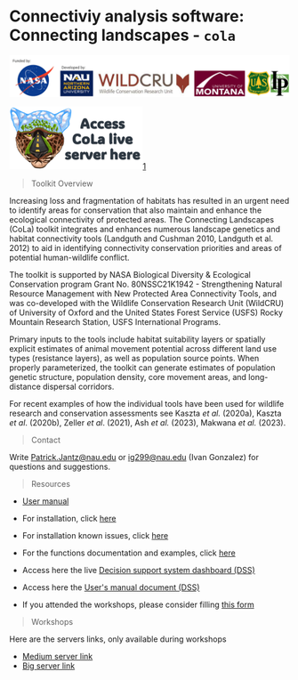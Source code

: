 # Connectiviy analysis software: Connecting landscapes - `cola` 


![.](https://github.com/connectingLandscapes/cola/blob/main/inst/docs/logo/banner.png?raw=true)

![CoLa server](https://github.com/connectingLandscapes/cola/blob/main/other/servericon_small.png?raw=true)[1]

> Toolkit Overview

Increasing loss and fragmentation of habitats has resulted in an urgent need to identify areas for conservation that also maintain and enhance the ecological connectivity of protected areas. The Connecting Landscapes (CoLa) toolkit integrates and enhances numerous landscape genetics and habitat connectivity tools (Landguth and Cushman 2010, Landguth et al. 2012) to aid in identifying connectivity conservation priorities and areas of potential human-wildlife conflict.

The toolkit is supported by NASA Biological Diversity & Ecological Conservation program Grant No. 80NSSC21K1942 - Strengthening Natural Resource Management with New Protected Area Connectivity Tools, and was co-developed with the Wildlife Conservation Research Unit (WildCRU) of University of Oxford and the United States Forest Service (USFS) Rocky Mountain Research Station, USFS International Programs.

Primary inputs to the tools include habitat suitability layers or spatially explicit estimates of animal movement potential across different land use types (resistance layers), as well as population source points. When properly parameterized, the toolkit can generate estimates of population genetic structure, population density, core movement areas, and long-distance dispersal corridors.

For recent examples of how the individual tools have been used for wildlife research and conservation assessments see Kaszta *et al.* (2020a), Kaszta *et al*. (2020b), Zeller *et al*. (2021), Ash *et al.* (2023), Makwana *et al.* (2023).

> Contact

Write Patrick.Jantz@nau.edu or ig299@nau.edu (Ivan Gonzalez) for questions and suggestions.



> Resources

 * [User manual](https://docs.google.com/document/d/1vcb1ZVdUdKpOTRWj9KQih4xpf5UzLJkQjYpY7Hglfyk/edit?tab=t.0)

 * For installation, click [here](https://github.com/connectingLandscapes/cola/blob/main/inst/docs/md_cola_install.md)

 * For installation known issues, click [here](https://github.com/connectingLandscapes/cola/blob/main/inst/docs/md_known_issues.md)

 * For the functions documentation and examples, click [here](https://github.com/connectingLandscapes/cola/blob/main/inst/docs/md_colafun.md)

 * Access here the live [Decision support system dashboard (DSS)](http://34.44.31.4:3838/connecting-landscapes)
 
 * Access here the [User's manual document (DSS) ](https://docs.google.com/document/d/1vcb1ZVdUdKpOTRWj9KQih4xpf5UzLJkQjYpY7Hglfyk/edit?usp=sharing)

 * If you attended the workshops, please consider filling [this form](https://docs.google.com/forms/d/e/1FAIpQLSdE9QMHnBv3FhXy8zJgOrvvx39ltetJf7-mtIbv4kZQuElubg/viewform?usp=sf_link)


> Workshops

Here are the servers links, only available during workshops 
  * [Medium server link](http://34.44.31.4:3838/connecting-landscapes/)
  * [Big server link](http://34.44.133.188:3838/connecting-landscapes/)


[1]: http://34.44.31.4:3838/connecting-landscapes/
